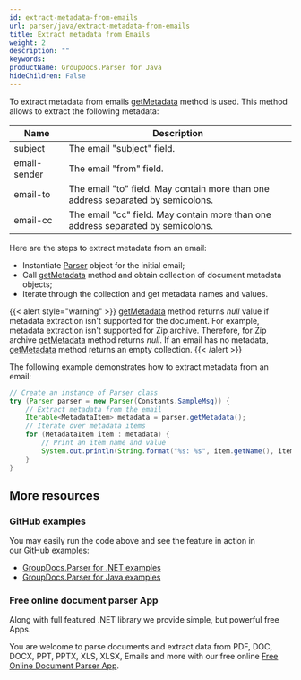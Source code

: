 ```yaml
---
id: extract-metadata-from-emails
url: parser/java/extract-metadata-from-emails
title: Extract metadata from Emails
weight: 2
description: ""
keywords: 
productName: GroupDocs.Parser for Java
hideChildren: False
---
```

To extract metadata from emails [getMetadata](https://reference.groupdocs.com/java/parser/com.groupdocs.parser/Parser#getMetadata()) method is used. This method allows to extract the following metadata:

| Name | Description |
| --- | --- |
| subject | The email "subject" field. |
| email-sender | The email "from" field. |
| email-to | The email "to" field. May contain more than one address separated by semicolons. |
| email-cc | The email "cc" field. May contain more than one address separated by semicolons. |

Here are the steps to extract metadata from an email:
*   Instantiate [Parser](https://reference.groupdocs.com/java/parser/com.groupdocs.parser/Parser) object for the initial email;
*   Call [getMetadata](https://reference.groupdocs.com/java/parser/com.groupdocs.parser/Parser#getMetadata()) method and obtain collection of document metadata objects;
*   Iterate through the collection and get metadata names and values.

{{< alert style="warning" >}}
[getMetadata](https://reference.groupdocs.com/java/parser/com.groupdocs.parser/Parser#getMetadata()) method returns *null* value if metadata extraction isn't supported for the document. For example, metadata extraction isn't supported for Zip archive. Therefore, for Zip archive [getMetadata](https://reference.groupdocs.com/java/parser/com.groupdocs.parser/Parser#getMetadata()) method returns *null*. If an email has no metadata, [getMetadata](https://reference.groupdocs.com/java/parser/com.groupdocs.parser/Parser#getMetadata()) method returns an empty collection.
{{< /alert >}}

The following example demonstrates how to extract metadata from an email:

```java
// Create an instance of Parser class
try (Parser parser = new Parser(Constants.SampleMsg)) {
    // Extract metadata from the email
    Iterable<MetadataItem> metadata = parser.getMetadata();
    // Iterate over metadata items
    for (MetadataItem item : metadata) {
        // Print an item name and value
        System.out.println(String.format("%s: %s", item.getName(), item.getValue()));
    }
}
```

## More resources

### GitHub examples

You may easily run the code above and see the feature in action in our GitHub examples:

*   [GroupDocs.Parser for .NET examples](https://github.com/groupdocs-parser/GroupDocs.Parser-for-.NET)    
*   [GroupDocs.Parser for Java examples](https://github.com/groupdocs-parser/GroupDocs.Parser-for-Java)    

### Free online document parser App

Along with full featured .NET library we provide simple, but powerful free Apps.

You are welcome to parse documents and extract data from PDF, DOC, DOCX, PPT, PPTX, XLS, XLSX, Emails and more with our free online [Free Online Document Parser App](https://products.groupdocs.app/parser).